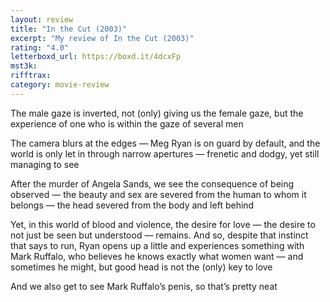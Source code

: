 ```yaml
---
layout: review
title: "In the Cut (2003)"
excerpt: "My review of In the Cut (2003)"
rating: "4.0"
letterboxd_url: https://boxd.it/4dcxFp
mst3k:
rifftrax:
category: movie-review
---
```


The male gaze is inverted, not (only) giving us the female gaze, but the experience of one who is within the gaze of several men

The camera blurs at the edges — Meg Ryan is on guard by default, and the world is only let in through narrow apertures — frenetic and dodgy, yet still managing to see

After the murder of Angela Sands, we see the consequence of being observed — the beauty and sex are severed from the human to whom it belongs — the head severed from the body and left behind

Yet, in this world of blood and violence, the desire for love — the desire to not just be seen but understood — remains. And so, despite that instinct that says to run, Ryan opens up a little and experiences something with Mark Ruffalo, who believes he knows exactly what women want — and sometimes he might, but good head is not the (only) key to love

And we also get to see Mark Ruffalo’s penis, so that’s pretty neat
